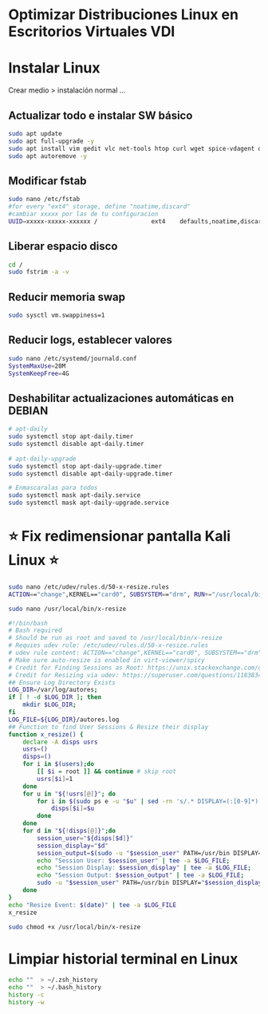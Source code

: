 # Optimizar Distribuciones Linux en Escritorios Virtuales VDI

# Instalar Linux

Crear medio > instalación normal … 

## Actualizar todo e instalar SW básico

```bash
sudo apt update
sudo apt full-upgrade -y
sudo apt install vim gedit vlc net-tools htop curl wget spice-vdagent qemu-guest-agent
sudo apt autoremove -y
```

## Modificar fstab

```bash
sudo nano /etc/fstab
#for every "ext4" storage, define "noatime,discard"
#cambiar xxxxx por las de tu configuracion
UUID=xxxxx-xxxxx-xxxxxx /               ext4    defaults,noatime,discard,errors=remount-ro 0       1
```

## Liberar espacio disco

```bash
cd /
sudo fstrim -a -v
```

## Reducir memoria swap

```bash
sudo sysctl vm.swappiness=1
```

## Reducir logs, establecer valores

```bash
sudo nano /etc/systemd/journald.conf
SystemMaxUse=20M
SystemKeepFree=4G
```

## Deshabilitar actualizaciones automáticas en DEBIAN

```bash
# apt-daily
sudo systemctl stop apt-daily.timer
sudo systemctl disable apt-daily.timer
 
# apt-daily-upgrade
sudo systemctl stop apt-daily-upgrade.timer
sudo systemctl disable apt-daily-upgrade.timer

# Enmascaralas para todos
sudo systemctl mask apt-daily.service
sudo systemctl mask apt-daily-upgrade.service
```

# ⭐ Fix redimensionar pantalla Kali Linux ⭐

```bash
sudo nano /etc/udev/rules.d/50-x-resize.rules
ACTION=="change",KERNEL=="card0", SUBSYSTEM=="drm", RUN+="/usr/local/bin/x-resize"

sudo nano /usr/local/bin/x-resize

#!/bin/bash
# Bash required
# Should be run as root and saved to /usr/local/bin/x-resize
# Requies udev rule: /etc/udev/rules.d/50-x-resize.rules
# udev rule content: ACTION=="change",KERNEL=="card0", SUBSYSTEM=="drm", RUN+="/usr/local/bin/x-resize" 
# Make sure auto-resize is enabled in virt-viewer/spicy
# Credit for Finding Sessions as Root: https://unix.stackexchange.com/questions/117083/how-to-get-the-list-of-all-active-x-sessions-and-owners-of-them
# Credit for Resizing via udev: https://superuser.com/questions/1183834/no-auto-resize-with-spice-and-virt-manager
## Ensure Log Directory Exists
LOG_DIR=/var/log/autores;
if [ ! -d $LOG_DIR ]; then
    mkdir $LOG_DIR;
fi
LOG_FILE=${LOG_DIR}/autores.log
## Function to find User Sessions & Resize their display
function x_resize() {
    declare -A disps usrs
    usrs=()
    disps=()
    for i in $(users);do
        [[ $i = root ]] && continue # skip root
        usrs[$i]=1
    done
    for u in "${!usrs[@]}"; do
        for i in $(sudo ps e -u "$u" | sed -rn 's/.* DISPLAY=(:[0-9]*).*/\1/p');do
            disps[$i]=$u
        done
    done
    for d in "${!disps[@]}";do
	    session_user="${disps[$d]}"
	    session_display="$d"
	    session_output=$(sudo -u "$session_user" PATH=/usr/bin DISPLAY="$session_display" xrandr | awk '/ connected/{print $1; exit; }')
	    echo "Session User: $session_user" | tee -a $LOG_FILE;
	    echo "Session Display: $session_display" | tee -a $LOG_FILE;
	    echo "Session Output: $session_output" | tee -a $LOG_FILE;
	    sudo -u "$session_user" PATH=/usr/bin DISPLAY="$session_display" xrandr --output "$session_output" --auto | tee -a $LOG_FILE;
    done
}
echo "Resize Event: $(date)" | tee -a $LOG_FILE
x_resize

sudo chmod +x /usr/local/bin/x-resize
```

# Limpiar historial terminal en Linux

```bash
echo ""  > ~/.zsh_history
echo ""  > ~/.bash_history
history -c
history -w
```